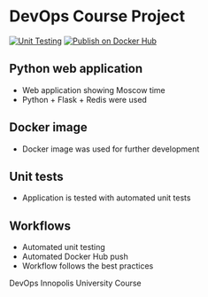 # DevOps Course Project

[![Unit Testing](https://github.com/rusya-ink/devops/actions/workflows/test_on_push.yml/badge.svg)](https://github.com/rusya-ink/devops/actions/workflows/test_on_push.yml)
[![Publish on Docker Hub](https://github.com/rusya-ink/devops/actions/workflows/main_release_workflow.yml/badge.svg)](https://github.com/rusya-ink/devops/actions/workflows/main_release_workflow.yml)

## Python web application

- Web application showing Moscow time
- Python + Flask + Redis were used

## Docker image

- Docker image was used for further development

## Unit tests

- Application is tested with automated unit tests

## Workflows

- Automated unit testing
- Automated Docker Hub push
- Workflow follows the best practices



DevOps Innopolis University Course
